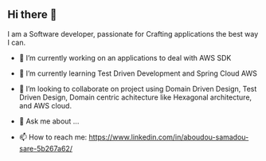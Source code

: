 ## Hi there 👋

<!--
**saresamadou/saresamadou** is a ✨ _special_ ✨ repository because its `README.md` (this file) appears on your GitHub profile.

Here are some ideas to get you started:

- 🔭 I’m currently working on ...
- 🌱 I’m currently learning ...
- 👯 I’m looking to collaborate on ...
- 🤔 I’m looking for help with ...
- 💬 Ask me about ...
- 📫 How to reach me: ...
- 😄 Pronouns: ...
- ⚡ Fun fact: ...
-->
I am a Software developer, passionate for Crafting applications the best way I can.

- 🔭 I’m currently working on an applications to deal with AWS SDK
- 🌱 I’m currently learning Test Driven Development and Spring Cloud AWS
- 👯 I’m looking to collaborate on project using Domain Driven Design, Test Driven Design, Domain centric achitecture like Hexagonal architecture, and AWS cloud.

- 💬 Ask me about ...
- 📫 How to reach me: https://www.linkedin.com/in/aboudou-samadou-sare-5b267a62/
